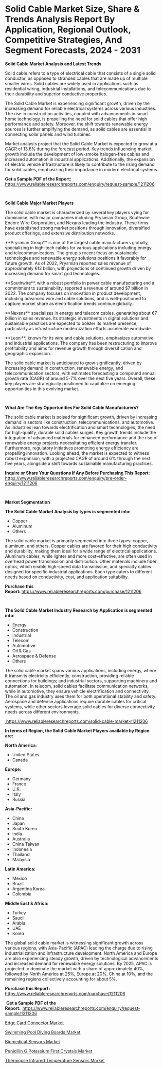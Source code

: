 <p><h1>Solid Cable Market Size, Share & Trends Analysis Report By Application, Regional Outlook, Competitive Strategies, And Segment Forecasts, 2024 - 2031</h1></p><p><strong>Solid Cable Market Analysis and Latest Trends</strong></p>
<p><p>Solid cable refers to a type of electrical cable that consists of a single solid conductor, as opposed to stranded cables that are made up of multiple smaller wires. Solid cables are widely used in applications such as residential wiring, industrial installations, and telecommunications due to their durability and superior conductive properties.</p><p>The Solid Cable Market is experiencing significant growth, driven by the increasing demand for reliable electrical systems across various industries. The rise in construction activities, coupled with advancements in smart home technology, is propelling the need for solid cables that offer high performance and safety. Moreover, the shift towards renewable energy sources is further amplifying the demand, as solid cables are essential in connecting solar panels and wind turbines.</p><p>Market analysts project that the Solid Cable Market is expected to grow at a CAGR of 13.6% during the forecast period. Key trends influencing market growth include the development of low-smoke halogen-free cables and increased automation in industrial applications. Additionally, the expansion of electric vehicle infrastructure is likely to contribute to the rising demand for solid cables, emphasizing their importance in modern electrical systems.</p></p>
<p><strong>Get a Sample PDF of the Report:&nbsp;</strong> <a href="https://www.reliableresearchreports.com/enquiry/request-sample/1211206?utm_campaign=112&utm_medium=2&utm_source=Github&utm_content=ia&utm_term=05102024&utm_id=solid-cable">https://www.reliableresearchreports.com/enquiry/request-sample/1211206</a></p>
<p>&nbsp;</p>
<p><strong>Solid Cable Major Market Players</strong></p>
<p><p>The solid cable market is characterized by several key players vying for dominance, with major companies including Prysmian Group, Southwire, Encore Wire Corporation, and Nexans leading the industry. These firms have established strong market positions through innovation, diversified product offerings, and extensive distribution networks.</p><p>**Prysmian Group** is one of the largest cable manufacturers globally, specializing in high-tech cables for various applications including energy and telecommunications. The group's recent focus on sustainable technologies and renewable energy solutions positions it favorably for future growth. As of 2022, Prysmian reported sales revenue of approximately €12 billion, with projections of continued growth driven by increasing demand for smart grid technologies.</p><p>**Southwire**, with a robust portfolio in power cable manufacturing and a commitment to sustainability, reported a revenue of around $7 billion in 2022. The company focuses on innovation in product development, including advanced wire and cable solutions, and is well-positioned to capture market share as electrification trends continue globally.</p><p>**Nexans** specializes in energy and telecom cables, generating about €7 billion in sales revenue. Its strategic investments in digital solutions and sustainable practices are expected to bolster its market presence, particularly as infrastructure modernization efforts accelerate worldwide.</p><p>**Leoni**, known for its wire and cable solutions, emphasizes automotive and industrial applications. The company has been restructuring to improve profitability and aims for revenue growth through diversification and geographic expansion.</p><p>The solid cable market is anticipated to grow significantly, driven by increasing demand in construction, renewable energy, and telecommunication sectors, with estimates forecasting a compound annual growth rate (CAGR) of around 5-7% over the next five years. Overall, these key players are strategically positioned to capitalize on emerging opportunities in this evolving market.</p></p>
<p>&nbsp;</p>
<p><strong>What Are The Key Opportunities For Solid Cable Manufacturers?</strong></p>
<p><p>The solid cable market is poised for significant growth, driven by increasing demand in sectors like construction, telecommunications, and automotive. As industries lean towards electrification and smart technologies, the need for high-quality, durable solid cables surges. Key growth trends include the integration of advanced materials for enhanced performance and the rise of renewable energy projects necessitating efficient energy transfer. Furthermore, regulatory initiatives promoting energy efficiency are propelling innovation. Looking ahead, the market is expected to witness robust expansion, with a projected CAGR of around 6% through the next five years, alongside a shift towards sustainable manufacturing practices.</p></p>
<p><strong>Inquire or Share Your Questions If Any Before Purchasing This Report:</strong> <a href="https://www.reliableresearchreports.com/enquiry/pre-order-enquiry/1211206?utm_campaign=112&utm_medium=2&utm_source=Github&utm_content=ia&utm_term=05102024&utm_id=solid-cable">https://www.reliableresearchreports.com/enquiry/pre-order-enquiry/1211206</a></p>
<p>&nbsp;</p>
<p><strong>Market Segmentation</strong></p>
<p><strong>The Solid Cable Market Analysis by types is segmented into:</strong></p>
<p><ul><li>Copper</li><li>Aluminum</li><li>Others</li></ul></p>
<p><p>The solid cable market is primarily segmented into three types: copper, aluminum, and others. Copper cables are favored for their high conductivity and durability, making them ideal for a wide range of electrical applications. Aluminum cables, while lighter and more cost-effective, are often used in overhead power transmission and distribution. Other materials include fiber optics, which enable high-speed data transmission, and specialty cables designed for specific industrial applications. Each type caters to different needs based on conductivity, cost, and application suitability.</p></p>
<p><strong>Purchase this Report:&nbsp;</strong><a href="https://www.reliableresearchreports.com/purchase/1211206?utm_campaign=112&utm_medium=2&utm_source=Github&utm_content=ia&utm_term=05102024&utm_id=solid-cable">https://www.reliableresearchreports.com/purchase/1211206</a></p>
<p>&nbsp;</p>
<p><strong>The Solid Cable Market Industry Research by Application is segmented into:</strong></p>
<p><ul><li>Energy</li><li>Construction</li><li>Industrial</li><li>Telecom</li><li>Automotive</li><li>Oil & Gas</li><li>Aerospace & Defense</li><li>Others</li></ul></p>
<p><p>The solid cable market spans various applications, including energy, where it transmits electricity efficiently; construction, providing reliable connections for buildings; and industrial sectors, supporting machinery and automation. In telecom, solid cables facilitate communication networks, while in automotive, they ensure vehicle electrification and connectivity. The oil and gas industry uses them for both operational stability and safety. Aerospace and defense applications require durable cables for critical systems, while other sectors leverage solid cables for diverse connectivity needs across different environments.</p></p>
<p><a href="https://www.reliableresearchreports.com/solid-cable-market-r1211206?utm_campaign=112&utm_medium=2&utm_source=Github&utm_content=ia&utm_term=05102024&utm_id=solid-cable">&nbsp;https://www.reliableresearchreports.com/solid-cable-market-r1211206</a></p>
<p><strong>In terms of Region, the Solid Cable Market Players available by Region are:</strong></p>
<p>
    <p> <strong> North America: </strong>
        <ul>
            <li>United States</li>
            <li>Canada</li>
        </ul>
        </p> 
    <p> <strong> Europe: </strong>
        <ul>
            <li>Germany</li>
            <li>France</li>
            <li>U.K.</li>
            <li>Italy</li>
            <li>Russia</li>
        </ul>
        </p> 
    <p> <strong> Asia-Pacific: </strong>
        <ul>
            <li>China</li>
            <li>Japan</li>
            <li>South Korea</li>
            <li>India</li>
            <li>Australia</li>
            <li>China Taiwan</li>
            <li>Indonesia</li>
            <li>Thailand</li>
            <li>Malaysia</li>
        </ul>
        </p> 
    <p> <strong> Latin America: </strong>
        <ul>
            <li>Mexico</li>
            <li>Brazil</li>
            <li>Argentina Korea</li>
            <li>Colombia</li>
        </ul>
        </p> 
    <p> <strong> Middle East & Africa: </strong>
        <ul>
            <li>Turkey</li>
            <li>Saudi</li>
            <li>Arabia</li>
            <li>UAE</li>
            <li>Korea</li>
        </ul>
    </p>
    </p>
<p><p>The global solid cable market is witnessing significant growth across various regions, with Asia-Pacific (APAC) leading the charge due to rising industrialization and infrastructure development. North America and Europe are also experiencing steady growth, driven by technological advancements and increased demand for renewable energy solutions. By 2025, APAC is projected to dominate the market with a share of approximately 40%, followed by North America at 25%, Europe at 20%, China at 10%, and the remaining regions collectively accounting for about 5%.</p></p>
<p><strong>Purchase this Report: </strong><a href="https://www.reliableresearchreports.com/purchase/1211206?utm_campaign=112&utm_medium=2&utm_source=Github&utm_content=ia&utm_term=05102024&utm_id=solid-cable">https://www.reliableresearchreports.com/purchase/1211206</a></p>
<p>&nbsp;<strong>Get a Sample PDF of the Report:&nbsp;&nbsp;</strong><a href="https://www.reliableresearchreports.com/enquiry/request-sample/1211206?utm_campaign=112&utm_medium=2&utm_source=Github&utm_content=ia&utm_term=05102024&utm_id=solid-cable">https://www.reliableresearchreports.com/enquiry/request-sample/1211206</a></p>
<p><strong></strong></p>
<p><p><a href="https://issuu.com/reportprime-2/docs/edge-card-connector-market-size-203_721f36b1aaab29?utm_campaign=112&utm_medium=2&utm_source=Github&utm_content=ia&utm_term=05102024&utm_id=solid-cable">Edge Card Connector Market</a></p><p><a href="https://www.linkedin.com/pulse/swimming-pool-diving-boards-market-evolution-key-trends-regional-yvsue?utm_campaign=112&utm_medium=2&utm_source=Github&utm_content=ia&utm_term=05102024&utm_id=solid-cable">Swimming Pool Diving Boards Market</a></p><p><a href="https://www.linkedin.com/pulse/market-leaders-laggards-global-biomedical-sensors-trends-forecast-av4ac?utm_campaign=112&utm_medium=2&utm_source=Github&utm_content=ia&utm_term=05102024&utm_id=solid-cable">Biomedical Sensors Market</a></p><p><a href="https://github.com/WILSONTANNISHA/Market-Research-Report-List-1/blob/main/penicillin-g-potassium-first-crystals-market.md?utm_campaign=112&utm_medium=2&utm_source=Github&utm_content=ia&utm_term=05102024&utm_id=solid-cable">Penicillin G Potassium First Crystals Market</a></p><p><a href="https://issuu.com/reportprime-2/docs/thermopile-infrared-temperature-sen_53d9ef5c55803f?utm_campaign=112&utm_medium=2&utm_source=Github&utm_content=ia&utm_term=05102024&utm_id=solid-cable">Thermopile Infrared Temperature Sensors Market</a></p></p>